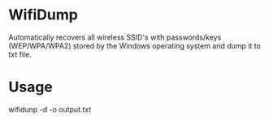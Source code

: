 # WifiDump

Automatically recovers all wireless SSID's with passwords/keys (WEP/WPA/WPA2) stored by the Windows operating system and dump it to txt file.

# Usage

wifidunp -d -o output.txt

